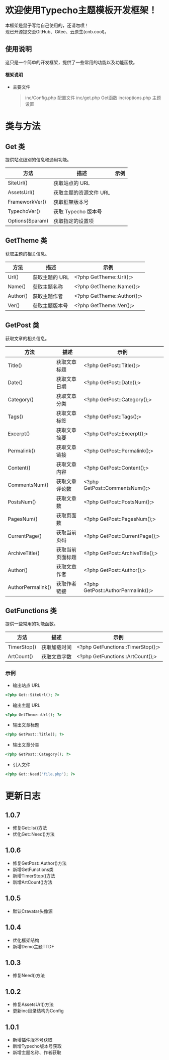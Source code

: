 # 欢迎使用Typecho主题模板开发框架！

本框架是鼠子写给自己使用的，还请勿喷！  
现已开源提交至GitHub、Gitee、云原生(cnb.cool)。

## 使用说明

这只是一个简单的开发框架，提供了一些常用的功能以及功能函数。

#### 框架说明

- 主要文件
  > inc/Config.php 配置文件
  > inc/get.php Get函数
  > inc/options.php 主题设置

# 类与方法

## Get 类
提供站点级别的信息和通用功能。

| 方法         | 描述                       | 示例                         |
| ------------ | -------------------------- | ---------------------------- |
| SiteUrl()    | 获取站点的 URL             | <?php Get::SiteUrl(); ?>     |
| AssetsUrl()  | 获取主题的资源文件 URL     | <?php Get::AssetsUrl(); ?>   |
| FrameworkVer() | 获取框架版本号          | <?php Get::FrameworkVer(); ?> |
| TypechoVer() | 获取 Typecho 版本号       | <?php Get::TypechoVer(); ?> |
| Options($param) | 获取指定的设置项      | <?php echo Get::Options(''); ?> |

## GetTheme 类
获取主题的相关信息。

| 方法   | 描述         | 示例                |
| ------ | ------------ | ------------------- |
| Url()  | 获取主题的 URL | <?php GetTheme::Url();> |
| Name() | 获取主题名称 | <?php GetTheme::Name();> |
| Author() | 获取主题作者 | <?php GetTheme::Author();> |
| Ver()  | 获取主题版本号 | <?php GetTheme::Ver();> |

## GetPost 类
获取文章的相关信息。

| 方法        | 描述                 | 示例                       |
| ----------- | -------------------- | -------------------------- |
| Title()     | 获取文章标题         | <?php GetPost::Title();>   |
| Date()      | 获取文章日期         | <?php GetPost::Date();>    |
| Category()  | 获取文章分类         | <?php GetPost::Category();> |
| Tags()      | 获取文章标签         | <?php GetPost::Tags();>    |
| Excerpt()   | 获取文章摘要         | <?php GetPost::Excerpt();> |
| Permalink() | 获取文章链接         | <?php GetPost::Permalink();>|
| Content()   | 获取文章内容         | <?php GetPost::Content();>  |
| CommentsNum() | 获取文章评论数     | <?php GetPost::CommentsNum();> |
| PostsNum()  | 获取文章数           | <?php GetPost::PostsNum();> |
| PagesNum()  | 获取页面数           | <?php GetPost::PagesNum();> |
| CurrentPage() | 获取当前页码       | <?php GetPost::CurrentPage();> |
| ArchiveTitle() | 获取当前页面标题 | <?php GetPost::ArchiveTitle();> |
| Author()    | 获取文章作者         | <?php GetPost::Author();>   |
| AuthorPermalink() | 获取作者链接     | <?php GetPost::AuthorPermalink();> |

## GetFunctions 类
提供一些常用的功能函数。

| 方法         | 描述                       | 示例                         |
| ------------ | -------------------------- | ---------------------------- |
| TimerStop()  | 获取加载时间               | <?php GetFunctions::TimerStop();> |
| ArtCount()   | 获取文章字数               | <?php GetFunctions::ArtCount();>   |

### 示例
- 输出站点 URL
```php
<?php Get::SiteUrl(); ?>
```
- 输出主题 URL
```php
<?php GetTheme::Url(); ?>
```
- 输出文章标题
```php
<?php GetPost::Title(); ?>
```
- 输出文章分类
```php
<?php GetPost::Category(); ?>
```
- 引入文件
```php
<?php Get::Need('file.php'); ?>
```

# 更新日志

## 1.0.7
 - 修复Get::Is()方法
 - 优化Get::Need()方法

## 1.0.6
 - 修复GetPost::Author()方法
 - 新增GetFunctions类
 - 新增TimerStop()方法
 - 新增ArtCount()方法

## 1.0.5
 - 默认Cravatar头像源

## 1.0.4
 - 优化框架结构
 - 新增Demo主题TTDF

## 1.0.3
 - 修复Need()方法

## 1.0.2
 - 修复AssetsUrl()方法
 - 更新inc目录结构为Config
## 1.0.1
 - 新增插件版本号获取
 - 新增Typecho版本号获取
 - 新增主题名称、作者获取
